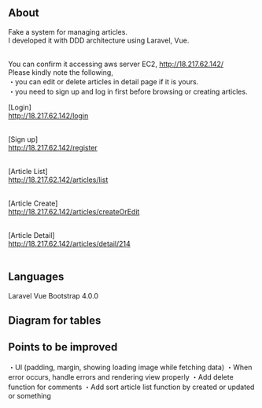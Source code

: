 ## About
Fake a system for managing articles.<br>
I developed it with DDD architecture using Laravel, Vue. <br><br>

You can confirm it accessing aws server EC2, http://18.217.62.142/<br>
Please kindly note the following,<br>
 ・you can edit or delete articles in detail page if it is yours.<br>
 ・you need to sign up and log in first before browsing or creating articles.<br>

[Login]<br>
http://18.217.62.142/login<br><br>

[Sign up]<br>
http://18.217.62.142/register<br><br>

[Article List]<br>
http://18.217.62.142/articles/list<br><br>

[Article Create]<br>
http://18.217.62.142/articles/createOrEdit<br><br>

[Article Detail]<br>
http://18.217.62.142/articles/detail/214<br><br>

## Languages
Laravel
Vue 
Bootstrap 4.0.0

## Diagram for tables


## Points to be improved
・UI (padding, margin, showing loading image while fetching data)
・When error occurs, handle errors and rendering view properly
・Add delete function for comments
・Add sort article list function by created or updated or something
